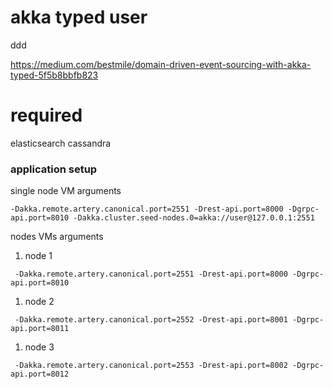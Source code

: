 # akka typed user

ddd

https://medium.com/bestmile/domain-driven-event-sourcing-with-akka-typed-5f5b8bbfb823

# required

elasticsearch
cassandra


### application setup

single node VM arguments

```
-Dakka.remote.artery.canonical.port=2551 -Drest-api.port=8000 -Dgrpc-api.port=8010 -Dakka.cluster.seed-nodes.0=akka://user@127.0.0.1:2551
```

nodes VMs arguments


1. node 1

```
 -Dakka.remote.artery.canonical.port=2551 -Drest-api.port=8000 -Dgrpc-api.port=8010
```

1. node 2

``` 
 -Dakka.remote.artery.canonical.port=2552 -Drest-api.port=8001 -Dgrpc-api.port=8011
```

1. node 3

```
 -Dakka.remote.artery.canonical.port=2553 -Drest-api.port=8002 -Dgrpc-api.port=8012
```